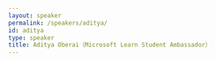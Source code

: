 ```yaml
---
layout: speaker
permalink: /speakers/aditya/
id: aditya
type: speaker
title: Aditya Oberai（Microsoft Learn Student Ambassador）
---
```

